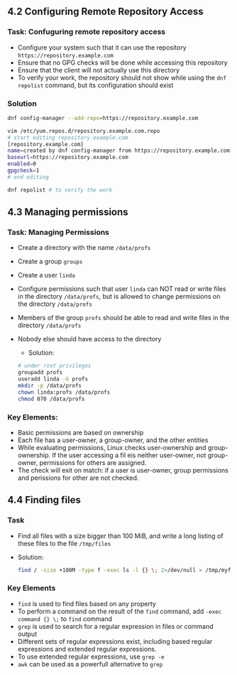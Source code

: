 ## 4.2 Configuring Remote Repository Access
### Task: Confuguring remote repository access
- Configure your system such that it can use the repository `https://repository.example.com`
- Ensure that no GPG checks will be done while accessing this repository
- Ensure that the client will not actually use this directory
- To verify your work, the repository should not show while using the `dnf repolist` command, but its configuration should exist

### Solution
```bash
dnf config-manager --add-repo=https://repository.example.com

vim /etc/yum.repos.d/repository.example.com.repo
# start editing repository.example.com
[repository.example.com]
name=created by dnf config-manager from https://repository.example.com
baseurl=https://repository.example.com
enabled=0
gpgcheck=1
# end editing

dnf repolist # to verify the work
```

## 4.3 Managing permissions
### Task: Managing Permissions
- Create a directory with the name `/data/profs`
- Create a group `groups`
- Create a user `linda`
- Configure permissions such that user `linda` can NOT read or write files in the directory `/data/profs`, but is allowed to change permissions on the directory `/data/profs`
- Members of the group `profs` should be able to read and write files in the directory `/data/profs`
- Nobody else should have access to the directory
    - Solution:

    ```bash
    # under root privileges
    groupadd profs
    useradd linda -G profs
    mkdir -p /data/profs
    chown linda:profs /data/profs
    chmod 070 /data/profs
    ```

### Key Elements:
- Basic permissions are based on ownership
- Each file has a user-owner, a group-owner, and the other entities
- While evaluating permissions, Linux checks user-ownership and group-ownership. If the user accessing a fil eis neither user-owner, not group-owner, permissions for others are assigned.
- The check will exit on match: if a user is user-owner, group permissions and perissions for other are not checked.

## 4.4 Finding files
### Task
- Find all files with a size bigger than 100 MiB, and write a long listing of these files to the file `/tmp/files`
- Solution:

    ```bash
    find / -size +100M -type f -exec ls -l {} \; 2>/dev/null > /tmp/myfiles
    ```
### Key Elements
- `find` is used to find files based on any property
- To perform a command on the result of the `find` command, add `-exec command {} \;` to `find` command
- `grep` is used to search for a regular expression in files or command output
- Different sets of regular expressions exist, including based regular expressions and extended regular expressions.
- To use extended regular expressions, use `grep -e`
- `awk` can be used as a powerfull alternative to `grep`